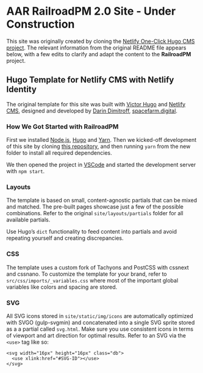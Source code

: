 # AAR RailroadPM 2.0 Site - Under Construction

This site was originally created by cloning the [Netlify One-Click Hugo CMS project](https://github.com/netlify-templates/one-click-hugo-cms). The relevant information from the original README file appears below, with a few edits to clarify and adapt the content to the **RailroadPM** project.

## Hugo Template for Netlify CMS with Netlify Identity

The original template for this site was built with [Victor Hugo](https://github.com/netlify/victor-hugo) and [Netlify CMS](https://github.com/netlify/netlify-cms), designed and developed by [Darin Dimitroff](http://www.darindimitroff.com/), [spacefarm.digital](https://www.spacefarm.digital).

### How We Got Started with RailroadPM

First we installed [Node.js](https://nodejs.org/en/download/), [Hugo](https://gohugo.io/getting-started/installing/) and [Yarn](https://yarnpkg.com/lang/en/docs/install/). Then we kicked-off development of this site by cloning [this repository](https://github.com/netlify-templates/one-click-hugo-cms), and then running `yarn` from the new folder to install all required dependencies.

We then opened the project in [VSCode](https://code.visualstudio.com/) and started the development server with `npm start`.

### Layouts

The template is based on small, content-agnostic partials that can be mixed and matched. The pre-built pages showcase just a few of the possible combinations. Refer to the original `site/layouts/partials` folder for all available partials.

Use Hugo’s `dict` functionality to feed content into partials and avoid repeating yourself and creating discrepancies.

### CSS

The template uses a custom fork of Tachyons and PostCSS with cssnext and cssnano. To customize the template for your brand, refer to `src/css/imports/_variables.css` where most of the important global variables like colors and spacing are stored.

### SVG

All SVG icons stored in `site/static/img/icons` are automatically optimized with SVGO (gulp-svgmin) and concatenated into a single SVG sprite stored as a a partial called `svg.html`. Make sure you use consistent icons in terms of viewport and art direction for optimal results. Refer to an SVG via the `<use>` tag like so:

```
<svg width="16px" height="16px" class="db">
  <use xlink:href="#SVG-ID"></use>
</svg>
```
